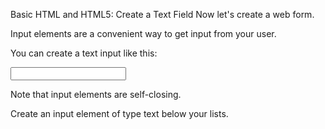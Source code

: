 Basic HTML and HTML5: Create a Text Field
Now let's create a web form.

Input elements are a convenient way to get input from your user.

You can create a text input like this:

<input type="text">

Note that input elements are self-closing.


Create an input element of type text below your lists.